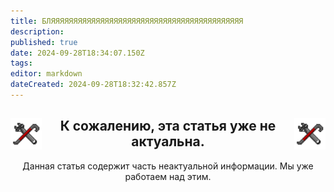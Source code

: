 ```yaml
---
title: БЛЯЯЯЯЯЯЯЯЯЯЯЯЯЯЯЯЯЯЯЯЯЯЯЯЯЯЯЯЯЯЯЯЯЯЯЯЯЯЯЯЯЯЯ
description: 
published: true
date: 2024-09-28T18:34:07.150Z
tags: 
editor: markdown
dateCreated: 2024-09-28T18:32:42.857Z
---
```


<center><div class="warning-banner">
  <img src="/guides/engineering.png" style="float: left; margin-right: 10px; width: 50px; height: 50px;">
  <img src="/guides/engineering.png" style="float: right; margin-left: 10px; width: 50px; height: 50px;">
  <h2>К сожалению, эта статья уже не актуальна.</h2>
  <p>Данная статья содержит часть неактуальной информации. Мы уже работаем над этим.</p>
</div>
</center>